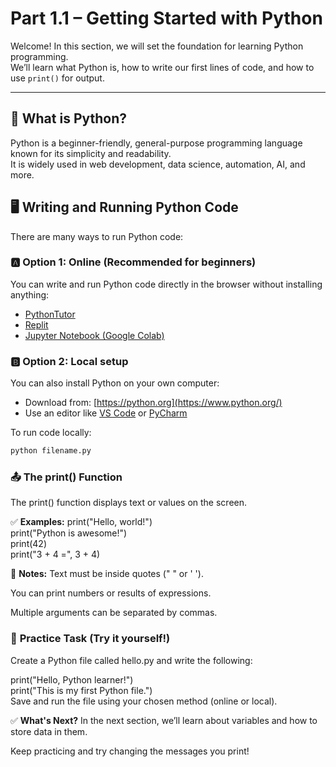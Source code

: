 # Part 1.1 – Getting Started with Python

Welcome! In this section, we will set the foundation for learning Python programming.  
We’ll learn what Python is, how to write our first lines of code, and how to use `print()` for output.

---

## 🐍 What is Python?

Python is a beginner-friendly, general-purpose programming language known for its simplicity and readability.  
It is widely used in web development, data science, automation, AI, and more.


## 🖥️ Writing and Running Python Code

There are many ways to run Python code:

### 🅰 Option 1: Online (Recommended for beginners)
You can write and run Python code directly in the browser without installing anything:

- [PythonTutor](https://pythontutor.com/)
- [Replit](https://replit.com/)
- [Jupyter Notebook (Google Colab)](https://colab.research.google.com/)

### 🅱 Option 2: Local setup
You can also install Python on your own computer:

- Download from: [https://python.org](https://www.python.org/)
- Use an editor like [VS Code](https://code.visualstudio.com/) or [PyCharm](https://www.jetbrains.com/pycharm/)

To run code locally:
```bash
python filename.py
```

### 📤 The print() Function
The print() function displays text or values on the screen.

✅ **Examples:**
print("Hello, world!")  
print("Python is awesome!")  
print(42)  
print("3 + 4 =", 3 + 4)

🧠 **Notes:**
Text must be inside quotes (" " or ' ').

You can print numbers or results of expressions.

Multiple arguments can be separated by commas.

### 📝 **Practice Task (Try it yourself!)**
Create a Python file called hello.py and write the following:

print("Hello, Python learner!")  
print("This is my first Python file.")  
Save and run the file using your chosen method (online or local).

✅ **What's Next?**
In the next section, we’ll learn about variables and how to store data in them.

Keep practicing and try changing the messages you print!
